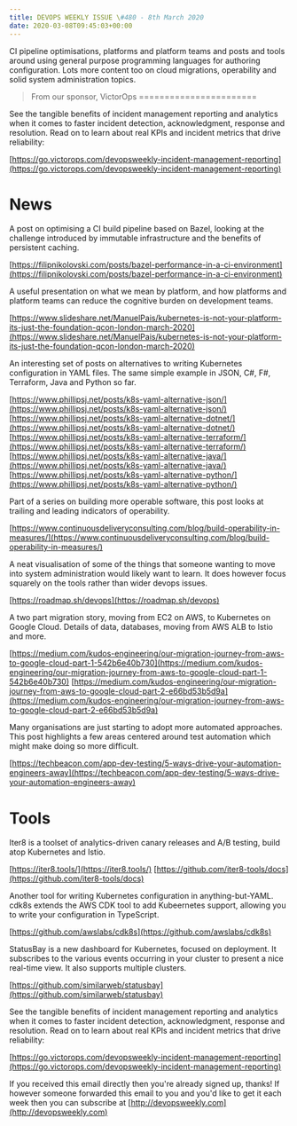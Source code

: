 ```yaml
---
title: DEVOPS WEEKLY ISSUE \#480 - 8th March 2020 
date: 2020-03-08T09:45:03+00:00
---
```


CI pipeline optimisations, platforms and platform teams and posts and tools around using general purpose programming languages for authoring configuration. Lots more content too on cloud migrations, operability and solid system administration topics.


>From our sponsor, VictorOps
=======================

See the tangible benefits of incident management reporting and analytics when it comes to faster incident detection, acknowledgment, response and resolution. Read on to learn about real KPIs and incident metrics that drive reliability:

[https://go.victorops.com/devopsweekly-incident-management-reporting](https://go.victorops.com/devopsweekly-incident-management-reporting)


News
====

A post on optimising a CI build pipeline based on Bazel, looking at the challenge introduced by immutable infrastructure and the benefits of persistent caching.

[https://filipnikolovski.com/posts/bazel-performance-in-a-ci-environment](https://filipnikolovski.com/posts/bazel-performance-in-a-ci-environment)


A useful presentation on what we mean by platform, and how platforms and platform teams can reduce the cognitive burden on development teams.

[https://www.slideshare.net/ManuelPais/kubernetes-is-not-your-platform-its-just-the-foundation-qcon-london-march-2020](https://www.slideshare.net/ManuelPais/kubernetes-is-not-your-platform-its-just-the-foundation-qcon-london-march-2020)


An interesting set of posts on alternatives to writing Kubernetes configuration in YAML files. The same simple example in JSON, C#, F#, Terraform, Java and Python so far.

[https://www.phillipsj.net/posts/k8s-yaml-alternative-json/](https://www.phillipsj.net/posts/k8s-yaml-alternative-json/)
[https://www.phillipsj.net/posts/k8s-yaml-alternative-dotnet/](https://www.phillipsj.net/posts/k8s-yaml-alternative-dotnet/)
[https://www.phillipsj.net/posts/k8s-yaml-alternative-terraform/](https://www.phillipsj.net/posts/k8s-yaml-alternative-terraform/)
[https://www.phillipsj.net/posts/k8s-yaml-alternative-java/](https://www.phillipsj.net/posts/k8s-yaml-alternative-java/)
[https://www.phillipsj.net/posts/k8s-yaml-alternative-python/](https://www.phillipsj.net/posts/k8s-yaml-alternative-python/)


Part of a series on building more operable software, this post looks at trailing and leading indicators of operability.

[https://www.continuousdeliveryconsulting.com/blog/build-operability-in-measures/](https://www.continuousdeliveryconsulting.com/blog/build-operability-in-measures/)


A neat visualisation of some of the things that someone wanting to move into system administration would likely want to learn. It does however focus squarely on the tools rather than wider devops issues.

[https://roadmap.sh/devops](https://roadmap.sh/devops)


A two part migration story, moving from EC2 on AWS, to Kubernetes on Google Cloud. Details of data, databases, moving from AWS ALB to Istio and more.

[https://medium.com/kudos-engineering/our-migration-journey-from-aws-to-google-cloud-part-1-542b6e40b730](https://medium.com/kudos-engineering/our-migration-journey-from-aws-to-google-cloud-part-1-542b6e40b730)
[https://medium.com/kudos-engineering/our-migration-journey-from-aws-to-google-cloud-part-2-e66bd53b5d9a](https://medium.com/kudos-engineering/our-migration-journey-from-aws-to-google-cloud-part-2-e66bd53b5d9a)


Many organisations are just starting to adopt more automated approaches. This post highlights a few areas centered around test automation which might make doing so more difficult.

[https://techbeacon.com/app-dev-testing/5-ways-drive-your-automation-engineers-away](https://techbeacon.com/app-dev-testing/5-ways-drive-your-automation-engineers-away)


Tools
=====

Iter8 is a toolset of analytics-driven canary releases and A/B testing, build atop Kubernetes and Istio.

[https://iter8.tools/](https://iter8.tools/)
[https://github.com/iter8-tools/docs](https://github.com/iter8-tools/docs)


Another tool for writing Kubernetes configuration in anything-but-YAML. cdk8s extends the AWS CDK tool to add Kubeernetes support, allowing you to write your configuration in TypeScript.

[https://github.com/awslabs/cdk8s](https://github.com/awslabs/cdk8s)


StatusBay is a new dashboard for Kubernetes, focused on deployment. It subscribes to the various events occurring in your cluster to present a nice real-time view. It also supports multiple clusters.

[https://github.com/similarweb/statusbay](https://github.com/similarweb/statusbay)


See the tangible benefits of incident management reporting and analytics when it comes to faster incident detection, acknowledgment, response and resolution. Read on to learn about real KPIs and incident metrics that drive reliability:

[https://go.victorops.com/devopsweekly-incident-management-reporting](https://go.victorops.com/devopsweekly-incident-management-reporting)



If you received this email directly then you're already signed up, thanks! If however someone forwarded this email to you and you'd like to get it each week then you can subscribe at [http://devopsweekly.com](http://devopsweekly.com)

